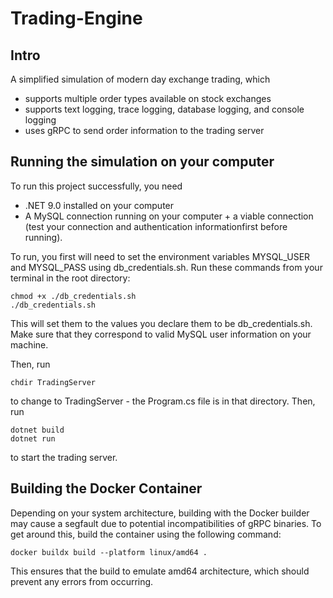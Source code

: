 # Trading-Engine

## Intro

A simplified simulation of modern day exchange trading, which 

- supports multiple order types available on stock exchanges
- supports text logging, trace logging, database logging, and console logging
- uses gRPC to send order information to the trading server

## Running the simulation on your computer

To run this project successfully, you need

- .NET 9.0 installed on your computer
- A MySQL connection running on your computer + a viable connection (test your connection and authentication informationfirst before running).

To run, you first will need to set the environment variables MYSQL_USER and MYSQL_PASS using db_credentials.sh. Run these commands from your terminal in the root directory:

```
chmod +x ./db_credentials.sh
./db_credentials.sh
```

This will set them to the values you declare them to be db_credentials.sh. Make sure that they correspond to valid MySQL user information on your machine. 

Then, run 
```
chdir TradingServer
```
to change to TradingServer - the Program.cs file is in that directory. Then, run

```
dotnet build
dotnet run
```

to start the trading server. 

## Building the Docker Container

Depending on your system architecture, building with the Docker builder may cause a segfault due to potential incompatibilities of gRPC binaries. To get around this, build the container using the following command:

```
docker buildx build --platform linux/amd64 .
```

This ensures that the build to emulate amd64 architecture, which should prevent any errors from occurring.